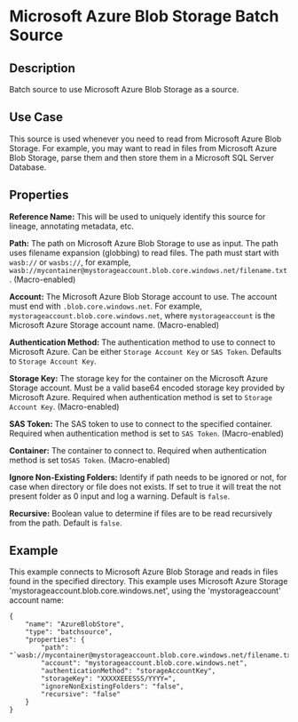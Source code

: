 # Microsoft Azure Blob Storage Batch Source

Description
-----------

Batch source to use Microsoft Azure Blob Storage as a source.

Use Case
--------

This source is used whenever you need to read from Microsoft Azure Blob Storage. For
example, you may want to read in files from Microsoft Azure Blob Storage, parse them and
then store them in a Microsoft SQL Server Database.

Properties
----------
**Reference Name:** This will be used to uniquely identify this source for lineage, annotating metadata, etc.

**Path:** The path on Microsoft Azure Blob Storage to use as input. The path uses filename expansion (globbing) to read
files. The path must start with `wasb://` or `wasbs://`, for example, `wasb://mycontainer@mystorageaccount.blob.core.windows.net/filename.txt`. (Macro-enabled)

**Account:** The Microsoft Azure Blob Storage account to use. The account must end with `.blob.core.windows.net`. 
For example, `mystorageaccount.blob.core.windows.net`, where `mystorageaccount` is the Microsoft 
Azure Storage account name. (Macro-enabled)

**Authentication Method:** The authentication method to use to connect to Microsoft Azure. Can be either 
`Storage Account Key` or `SAS Token`. Defaults to `Storage Account Key`.

**Storage Key:** The storage key for the container on the Microsoft Azure Storage account. 
Must be a valid base64 encoded storage key provided by Microsoft Azure. Required when authentication method is set
to `Storage Account Key`. (Macro-enabled)

**SAS Token:** The SAS token to use to connect to the specified container. Required when authentication method is set 
to `SAS Token`. (Macro-enabled)

**Container:** The container to connect to. Required when authentication method is set to`SAS Token`. (Macro-enabled)

**Ignore Non-Existing Folders:** Identify if path needs to be ignored or not, for case when directory or file does not
exists. If set to true it will treat the not present folder as 0 input and log a warning. Default is `false`.

**Recursive:** Boolean value to determine if files are to be read recursively from the path. Default is `false`.

Example
-------

This example connects to Microsoft Azure Blob Storage and reads in files found in the
specified directory. This example uses Microsoft Azure Storage 'mystorageaccount.blob.core.windows.net', using the
'mystorageaccount' account name:

    {
        "name": "AzureBlobStore",
        "type": "batchsource",
        "properties": {
            "path": "`wasb://mycontainer@mystorageaccount.blob.core.windows.net/filename.txt",
            "account": "mystorageaccount.blob.core.windows.net",
            "authenticationMethod": "storageAccountKey",
            "storageKey": "XXXXXEEESSS/YYYY=",
            "ignoreNonExistingFolders": "false",
            "recursive": "false"
        }
    }